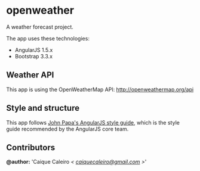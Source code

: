 # openweather
A weather forecast project.

The app uses these technologies:

* AngularJS 1.5.x
* Bootstrap 3.3.x

## Weather API
This app is using the OpenWeatherMap API: http://openweathermap.org/api

## Style and structure

This app follows [John Papa's AngularJS style guide](https://github.com/johnpapa/angular-styleguide),
which is the style guide recommended by the AngularJS core team.

## Contributors  

**@author:** 'Caique Caleiro *< [caiquecaleiro@gmail.com](mailto:caiquecaleiro@gmail.com) >*'   
